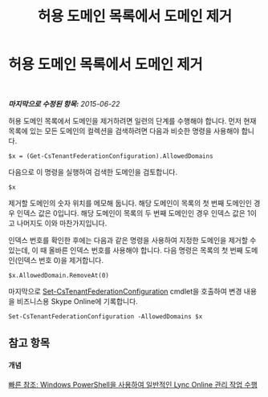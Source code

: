 ﻿---
title: 허용 도메인 목록에서 도메인 제거
TOCTitle: 허용 도메인 목록에서 도메인 제거
ms:assetid: 04948582-363b-49bd-8305-166c4c1d0dd9
ms:mtpsurl: https://technet.microsoft.com/ko-kr/library/Dn362766(v=OCS.15)
ms:contentKeyID: 56270208
ms.date: 08/10/2015
mtps_version: v=OCS.15
ms.translationtype: HT
---

# 허용 도메인 목록에서 도메인 제거

 

_**마지막으로 수정된 항목:** 2015-06-22_

허용 도메인 목록에서 도메인을 제거하려면 일련의 단계를 수행해야 합니다. 먼저 현재 목록에 있는 모든 도메인의 컬렉션을 검색하려면 다음과 비슷한 명령을 사용해야 합니다.

    $x = (Get-CsTenantFederationConfiguration).AllowedDomains

다음으로 이 명령을 실행하여 검색한 도메인을 검토합니다.

``` 
$x
```

제거할 도메인의 숫자 위치를 메모해 둡니다. 해당 도메인이 목록의 첫 번째 도메인인 경우 인덱스 값은 0입니다. 해당 도메인이 목록의 두 번째 도메인인 경우 인덱스 값은 1이고 나머지도 이와 마찬가지입니다.

인덱스 번호를 확인한 후에는 다음과 같은 명령을 사용하여 지정한 도메인을 제거할 수 있는데, 이 때 올바른 인덱스 번호를 사용해야 합니다. 다음 명령은 목록의 첫 번째 도메인(인덱스 번호 0)을 제거합니다.

    $x.AllowedDomain.RemoveAt(0)

마지막으로 [Set-CsTenantFederationConfiguration](set-cstenantfederationconfiguration.md) cmdlet을 호출하여 변경 내용을 비즈니스용 Skype Online에 기록합니다.

    Set-CsTenantFederationConfiguration -AllowedDomains $x

## 참고 항목

#### 개념

[빠른 참조: Windows PowerShell을 사용하여 일반적인 Lync Online 관리 작업 수행](quick-reference-using-windows-powershell-to-do-common-skype-for-business-online-management-tasks.md)

